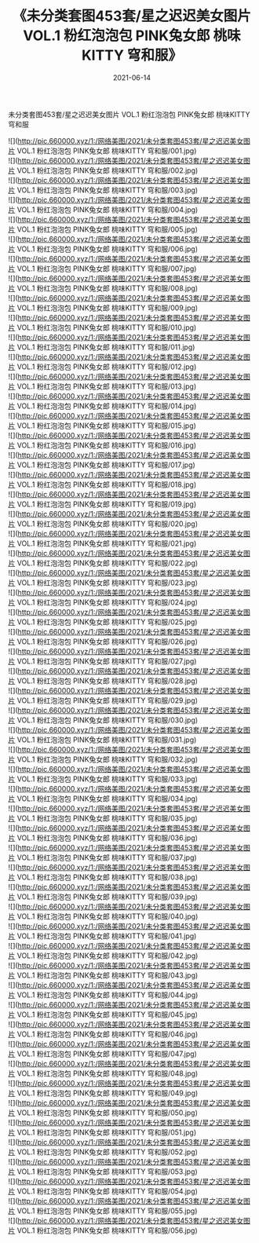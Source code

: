 ﻿---
layout: post
title:  《未分类套图453套/星之迟迟美女图片 VOL.1 粉红泡泡包 PINK兔女郎 桃味KITTY 穹和服》
date:   2021-06-14
img: http://pic.660000.xyz/1:/网络美图/2021/未分类套图453套/星之迟迟美女图片 VOL.1 粉红泡泡包 PINK兔女郎 桃味KITTY 穹和服/000.jpg
categories: [美女, 清纯, 唯美]
---

未分类套图453套/星之迟迟美女图片 VOL.1 粉红泡泡包 PINK兔女郎 桃味KITTY 穹和服

 ![](http://pic.660000.xyz/1:/网络美图/2021/未分类套图453套/星之迟迟美女图片 VOL.1 粉红泡泡包 PINK兔女郎 桃味KITTY 穹和服/001.jpg) <br>![](http://pic.660000.xyz/1:/网络美图/2021/未分类套图453套/星之迟迟美女图片 VOL.1 粉红泡泡包 PINK兔女郎 桃味KITTY 穹和服/002.jpg) <br>![](http://pic.660000.xyz/1:/网络美图/2021/未分类套图453套/星之迟迟美女图片 VOL.1 粉红泡泡包 PINK兔女郎 桃味KITTY 穹和服/003.jpg) <br>![](http://pic.660000.xyz/1:/网络美图/2021/未分类套图453套/星之迟迟美女图片 VOL.1 粉红泡泡包 PINK兔女郎 桃味KITTY 穹和服/004.jpg) <br>![](http://pic.660000.xyz/1:/网络美图/2021/未分类套图453套/星之迟迟美女图片 VOL.1 粉红泡泡包 PINK兔女郎 桃味KITTY 穹和服/005.jpg) <br>![](http://pic.660000.xyz/1:/网络美图/2021/未分类套图453套/星之迟迟美女图片 VOL.1 粉红泡泡包 PINK兔女郎 桃味KITTY 穹和服/006.jpg) <br>![](http://pic.660000.xyz/1:/网络美图/2021/未分类套图453套/星之迟迟美女图片 VOL.1 粉红泡泡包 PINK兔女郎 桃味KITTY 穹和服/007.jpg) <br>![](http://pic.660000.xyz/1:/网络美图/2021/未分类套图453套/星之迟迟美女图片 VOL.1 粉红泡泡包 PINK兔女郎 桃味KITTY 穹和服/008.jpg) <br>![](http://pic.660000.xyz/1:/网络美图/2021/未分类套图453套/星之迟迟美女图片 VOL.1 粉红泡泡包 PINK兔女郎 桃味KITTY 穹和服/009.jpg) <br>![](http://pic.660000.xyz/1:/网络美图/2021/未分类套图453套/星之迟迟美女图片 VOL.1 粉红泡泡包 PINK兔女郎 桃味KITTY 穹和服/010.jpg) <br>![](http://pic.660000.xyz/1:/网络美图/2021/未分类套图453套/星之迟迟美女图片 VOL.1 粉红泡泡包 PINK兔女郎 桃味KITTY 穹和服/011.jpg) <br>![](http://pic.660000.xyz/1:/网络美图/2021/未分类套图453套/星之迟迟美女图片 VOL.1 粉红泡泡包 PINK兔女郎 桃味KITTY 穹和服/012.jpg) <br>![](http://pic.660000.xyz/1:/网络美图/2021/未分类套图453套/星之迟迟美女图片 VOL.1 粉红泡泡包 PINK兔女郎 桃味KITTY 穹和服/013.jpg) <br>![](http://pic.660000.xyz/1:/网络美图/2021/未分类套图453套/星之迟迟美女图片 VOL.1 粉红泡泡包 PINK兔女郎 桃味KITTY 穹和服/014.jpg) <br>![](http://pic.660000.xyz/1:/网络美图/2021/未分类套图453套/星之迟迟美女图片 VOL.1 粉红泡泡包 PINK兔女郎 桃味KITTY 穹和服/015.jpg) <br>![](http://pic.660000.xyz/1:/网络美图/2021/未分类套图453套/星之迟迟美女图片 VOL.1 粉红泡泡包 PINK兔女郎 桃味KITTY 穹和服/016.jpg) <br>![](http://pic.660000.xyz/1:/网络美图/2021/未分类套图453套/星之迟迟美女图片 VOL.1 粉红泡泡包 PINK兔女郎 桃味KITTY 穹和服/017.jpg) <br>![](http://pic.660000.xyz/1:/网络美图/2021/未分类套图453套/星之迟迟美女图片 VOL.1 粉红泡泡包 PINK兔女郎 桃味KITTY 穹和服/018.jpg) <br>![](http://pic.660000.xyz/1:/网络美图/2021/未分类套图453套/星之迟迟美女图片 VOL.1 粉红泡泡包 PINK兔女郎 桃味KITTY 穹和服/019.jpg) <br>![](http://pic.660000.xyz/1:/网络美图/2021/未分类套图453套/星之迟迟美女图片 VOL.1 粉红泡泡包 PINK兔女郎 桃味KITTY 穹和服/020.jpg) <br>![](http://pic.660000.xyz/1:/网络美图/2021/未分类套图453套/星之迟迟美女图片 VOL.1 粉红泡泡包 PINK兔女郎 桃味KITTY 穹和服/021.jpg) <br>![](http://pic.660000.xyz/1:/网络美图/2021/未分类套图453套/星之迟迟美女图片 VOL.1 粉红泡泡包 PINK兔女郎 桃味KITTY 穹和服/022.jpg) <br>![](http://pic.660000.xyz/1:/网络美图/2021/未分类套图453套/星之迟迟美女图片 VOL.1 粉红泡泡包 PINK兔女郎 桃味KITTY 穹和服/023.jpg) <br>![](http://pic.660000.xyz/1:/网络美图/2021/未分类套图453套/星之迟迟美女图片 VOL.1 粉红泡泡包 PINK兔女郎 桃味KITTY 穹和服/024.jpg) <br>![](http://pic.660000.xyz/1:/网络美图/2021/未分类套图453套/星之迟迟美女图片 VOL.1 粉红泡泡包 PINK兔女郎 桃味KITTY 穹和服/025.jpg) <br>![](http://pic.660000.xyz/1:/网络美图/2021/未分类套图453套/星之迟迟美女图片 VOL.1 粉红泡泡包 PINK兔女郎 桃味KITTY 穹和服/026.jpg) <br>![](http://pic.660000.xyz/1:/网络美图/2021/未分类套图453套/星之迟迟美女图片 VOL.1 粉红泡泡包 PINK兔女郎 桃味KITTY 穹和服/027.jpg) <br>![](http://pic.660000.xyz/1:/网络美图/2021/未分类套图453套/星之迟迟美女图片 VOL.1 粉红泡泡包 PINK兔女郎 桃味KITTY 穹和服/028.jpg) <br>![](http://pic.660000.xyz/1:/网络美图/2021/未分类套图453套/星之迟迟美女图片 VOL.1 粉红泡泡包 PINK兔女郎 桃味KITTY 穹和服/029.jpg) <br>![](http://pic.660000.xyz/1:/网络美图/2021/未分类套图453套/星之迟迟美女图片 VOL.1 粉红泡泡包 PINK兔女郎 桃味KITTY 穹和服/030.jpg) <br>![](http://pic.660000.xyz/1:/网络美图/2021/未分类套图453套/星之迟迟美女图片 VOL.1 粉红泡泡包 PINK兔女郎 桃味KITTY 穹和服/031.jpg) <br>![](http://pic.660000.xyz/1:/网络美图/2021/未分类套图453套/星之迟迟美女图片 VOL.1 粉红泡泡包 PINK兔女郎 桃味KITTY 穹和服/032.jpg) <br>![](http://pic.660000.xyz/1:/网络美图/2021/未分类套图453套/星之迟迟美女图片 VOL.1 粉红泡泡包 PINK兔女郎 桃味KITTY 穹和服/033.jpg) <br>![](http://pic.660000.xyz/1:/网络美图/2021/未分类套图453套/星之迟迟美女图片 VOL.1 粉红泡泡包 PINK兔女郎 桃味KITTY 穹和服/034.jpg) <br>![](http://pic.660000.xyz/1:/网络美图/2021/未分类套图453套/星之迟迟美女图片 VOL.1 粉红泡泡包 PINK兔女郎 桃味KITTY 穹和服/035.jpg) <br>![](http://pic.660000.xyz/1:/网络美图/2021/未分类套图453套/星之迟迟美女图片 VOL.1 粉红泡泡包 PINK兔女郎 桃味KITTY 穹和服/036.jpg) <br>![](http://pic.660000.xyz/1:/网络美图/2021/未分类套图453套/星之迟迟美女图片 VOL.1 粉红泡泡包 PINK兔女郎 桃味KITTY 穹和服/037.jpg) <br>![](http://pic.660000.xyz/1:/网络美图/2021/未分类套图453套/星之迟迟美女图片 VOL.1 粉红泡泡包 PINK兔女郎 桃味KITTY 穹和服/038.jpg) <br>![](http://pic.660000.xyz/1:/网络美图/2021/未分类套图453套/星之迟迟美女图片 VOL.1 粉红泡泡包 PINK兔女郎 桃味KITTY 穹和服/039.jpg) <br>![](http://pic.660000.xyz/1:/网络美图/2021/未分类套图453套/星之迟迟美女图片 VOL.1 粉红泡泡包 PINK兔女郎 桃味KITTY 穹和服/040.jpg) <br>![](http://pic.660000.xyz/1:/网络美图/2021/未分类套图453套/星之迟迟美女图片 VOL.1 粉红泡泡包 PINK兔女郎 桃味KITTY 穹和服/041.jpg) <br>![](http://pic.660000.xyz/1:/网络美图/2021/未分类套图453套/星之迟迟美女图片 VOL.1 粉红泡泡包 PINK兔女郎 桃味KITTY 穹和服/042.jpg) <br>![](http://pic.660000.xyz/1:/网络美图/2021/未分类套图453套/星之迟迟美女图片 VOL.1 粉红泡泡包 PINK兔女郎 桃味KITTY 穹和服/043.jpg) <br>![](http://pic.660000.xyz/1:/网络美图/2021/未分类套图453套/星之迟迟美女图片 VOL.1 粉红泡泡包 PINK兔女郎 桃味KITTY 穹和服/044.jpg) <br>![](http://pic.660000.xyz/1:/网络美图/2021/未分类套图453套/星之迟迟美女图片 VOL.1 粉红泡泡包 PINK兔女郎 桃味KITTY 穹和服/045.jpg) <br>![](http://pic.660000.xyz/1:/网络美图/2021/未分类套图453套/星之迟迟美女图片 VOL.1 粉红泡泡包 PINK兔女郎 桃味KITTY 穹和服/046.jpg) <br>![](http://pic.660000.xyz/1:/网络美图/2021/未分类套图453套/星之迟迟美女图片 VOL.1 粉红泡泡包 PINK兔女郎 桃味KITTY 穹和服/047.jpg) <br>![](http://pic.660000.xyz/1:/网络美图/2021/未分类套图453套/星之迟迟美女图片 VOL.1 粉红泡泡包 PINK兔女郎 桃味KITTY 穹和服/048.jpg) <br>![](http://pic.660000.xyz/1:/网络美图/2021/未分类套图453套/星之迟迟美女图片 VOL.1 粉红泡泡包 PINK兔女郎 桃味KITTY 穹和服/049.jpg) <br>![](http://pic.660000.xyz/1:/网络美图/2021/未分类套图453套/星之迟迟美女图片 VOL.1 粉红泡泡包 PINK兔女郎 桃味KITTY 穹和服/050.jpg) <br>![](http://pic.660000.xyz/1:/网络美图/2021/未分类套图453套/星之迟迟美女图片 VOL.1 粉红泡泡包 PINK兔女郎 桃味KITTY 穹和服/051.jpg) <br>![](http://pic.660000.xyz/1:/网络美图/2021/未分类套图453套/星之迟迟美女图片 VOL.1 粉红泡泡包 PINK兔女郎 桃味KITTY 穹和服/052.jpg) <br>![](http://pic.660000.xyz/1:/网络美图/2021/未分类套图453套/星之迟迟美女图片 VOL.1 粉红泡泡包 PINK兔女郎 桃味KITTY 穹和服/053.jpg) <br>![](http://pic.660000.xyz/1:/网络美图/2021/未分类套图453套/星之迟迟美女图片 VOL.1 粉红泡泡包 PINK兔女郎 桃味KITTY 穹和服/054.jpg) <br>![](http://pic.660000.xyz/1:/网络美图/2021/未分类套图453套/星之迟迟美女图片 VOL.1 粉红泡泡包 PINK兔女郎 桃味KITTY 穹和服/055.jpg) <br>![](http://pic.660000.xyz/1:/网络美图/2021/未分类套图453套/星之迟迟美女图片 VOL.1 粉红泡泡包 PINK兔女郎 桃味KITTY 穹和服/056.jpg) <br>